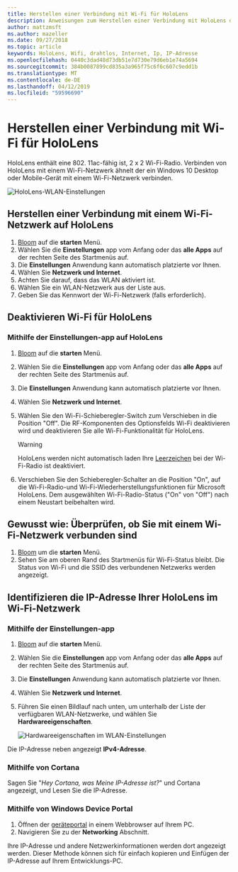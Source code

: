 ```yaml
---
title: Herstellen einer Verbindung mit Wi-Fi für HoloLens
description: Anweisungen zum Herstellen einer Verbindung mit HoloLens drahtlose Internet und die IP-Adresse des Geräts zu identifizieren.
author: mattzmsft
ms.author: mazeller
ms.date: 09/27/2018
ms.topic: article
keywords: HoloLens, Wifi, drahtlos, Internet, Ip, IP-Adresse
ms.openlocfilehash: 0440c3dad48d73db51e7d730e79d6eb1e74a5694
ms.sourcegitcommit: 384b0087899cd835a3a965f75c6f6c607c9edd1b
ms.translationtype: MT
ms.contentlocale: de-DE
ms.lasthandoff: 04/12/2019
ms.locfileid: "59596690"
---
```

# <a name="connecting-to-wi-fi-on-hololens"></a>Herstellen einer Verbindung mit Wi-Fi für HoloLens

HoloLens enthält eine 802. 11ac-fähig ist, 2 x 2 Wi-Fi-Radio. Verbinden von HoloLens mit einem Wi-Fi-Netzwerk ähnelt der ein Windows 10 Desktop oder Mobile-Gerät mit einem Wi-Fi-Netzwerk verbinden.

![HoloLens-WLAN-Einstellungen](images/wifi-hololens-600px.jpg)

## <a name="connecting-to-a-wi-fi-network-on-hololens"></a>Herstellen einer Verbindung mit einem Wi-Fi-Netzwerk auf HoloLens

1. [Bloom](gestures.md#bloom) auf die **starten** Menü.
2. Wählen Sie die **Einstellungen** app vom Anfang oder das **alle Apps** auf der rechten Seite des Startmenüs auf.
3. Die **Einstellungen** Anwendung kann automatisch platzierte vor Ihnen.
4. Wählen Sie **Netzwerk und Internet**.
5. Achten Sie darauf, dass das WLAN aktiviert ist.
6. Wählen Sie ein WLAN-Netzwerk aus der Liste aus.
7. Geben Sie das Kennwort der Wi-Fi-Netzwerk (falls erforderlich).

## <a name="disabling-wi-fi-on-hololens"></a>Deaktivieren Wi-Fi für HoloLens

### <a name="using-the-settings-app-on-hololens"></a>Mithilfe der Einstellungen-app auf HoloLens

1. [Bloom](gestures.md#bloom) auf die **starten** Menü.
2. Wählen Sie die **Einstellungen** app vom Anfang oder das **alle Apps** auf der rechten Seite des Startmenüs auf.
3. Die **Einstellungen** Anwendung kann automatisch platzierte vor Ihnen.
4. Wählen Sie **Netzwerk und Internet**.
5. Wählen Sie den Wi-Fi-Schieberegler-Switch zum Verschieben in die Position "Off". Die RF-Komponenten des Optionsfelds Wi-Fi deaktivieren wird und deaktivieren Sie alle Wi-Fi-Funktionalität für HoloLens. 

    >[!WARNING]
    >HoloLens werden nicht automatisch laden Ihre [Leerzeichen](environment-considerations-for-hololens.md#spaces) bei der Wi-Fi-Radio ist deaktiviert.
    
6. Verschieben Sie den Schieberegler-Schalter an die Position "On", auf die Wi-Fi-Radio-und Wi-Fi-Wiederherstellungsfunktionen für Microsoft HoloLens. Dem ausgewählten Wi-Fi-Radio-Status ("On" von "Off") nach einem Neustart beibehalten wird.

## <a name="how-to-confirm-you-are-connected-to-a-wi-fi-network"></a>Gewusst wie: Überprüfen, ob Sie mit einem Wi-Fi-Netzwerk verbunden sind

1. [Bloom](gestures.md#bloom) um die **starten** Menü.
2. Sehen Sie am oberen Rand des Startmenüs für Wi-Fi-Status bleibt. Die Status von Wi-Fi und die SSID des verbundenen Netzwerks werden angezeigt.

## <a name="identifying-the-ip-address-of-your-hololens-on-the-wi-fi-network"></a>Identifizieren die IP-Adresse Ihrer HoloLens im Wi-Fi-Netzwerk

### <a name="using-the-settings-app"></a>Mithilfe der Einstellungen-app

1. [Bloom](gestures.md#bloom) auf die **starten** Menü.
2. Wählen Sie die **Einstellungen** app vom Anfang oder das **alle Apps** auf der rechten Seite des Startmenüs auf.
3. Die **Einstellungen** Anwendung kann automatisch platzierte vor Ihnen.
4. Wählen Sie **Netzwerk und Internet**.
5. Führen Sie einen Bildlauf nach unten, um unterhalb der Liste der verfügbaren WLAN-Netzwerke, und wählen Sie **Hardwareeigenschaften**.

    ![Hardwareeigenschaften im WLAN-Einstellungen](images/wifi-hololens-hwdetails.jpg)

Die IP-Adresse neben angezeigt **IPv4-Adresse**.

### <a name="using-cortana"></a>Mithilfe von Cortana

Sagen Sie "*Hey Cortana, was Meine IP-Adresse ist?*" und Cortana angezeigt, und Lesen Sie die IP-Adresse.

### <a name="using-windows-device-portal"></a>Mithilfe von Windows Device Portal

1. Öffnen der [geräteportal](using-the-windows-device-portal.md#networking) in einem Webbrowser auf Ihrem PC.
2. Navigieren Sie zu der **Networking** Abschnitt.

Ihre IP-Adresse und andere Netzwerkinformationen werden dort angezeigt werden. Dieser Methode können sich für einfach kopieren und Einfügen der IP-Adresse auf Ihrem Entwicklungs-PC.
